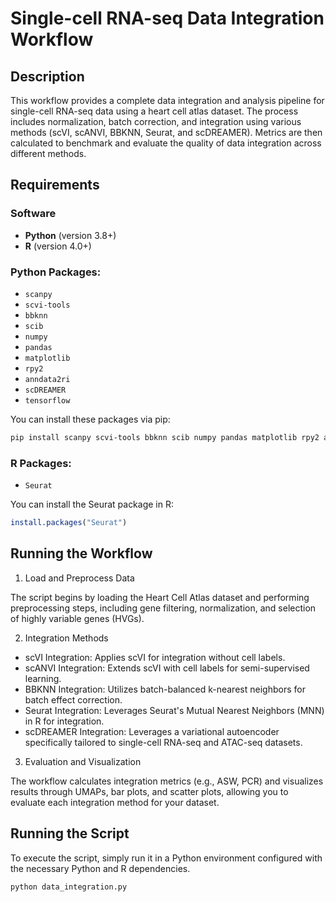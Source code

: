 # Single-cell RNA-seq Data Integration Workflow

## Description

This workflow provides a complete data integration and analysis pipeline for single-cell RNA-seq data using a heart cell atlas dataset. The process includes normalization, batch correction, and integration using various methods (scVI, scANVI, BBKNN, Seurat, and scDREAMER). Metrics are then calculated to benchmark and evaluate the quality of data integration across different methods.

## Requirements

### Software

- **Python** (version 3.8+)
- **R** (version 4.0+)
  
### Python Packages:

- `scanpy`
- `scvi-tools`
- `bbknn`
- `scib`
- `numpy`
- `pandas`
- `matplotlib`
- `rpy2`
- `anndata2ri`
- `scDREAMER`
- `tensorflow`

You can install these packages via pip:

```bash
pip install scanpy scvi-tools bbknn scib numpy pandas matplotlib rpy2 anndata2ri scDREAMER tensorflow
```

### R Packages:

- `Seurat`

You can install the Seurat package in R:

```R
install.packages("Seurat")
```

## Running the Workflow
1. Load and Preprocess Data

The script begins by loading the Heart Cell Atlas dataset and performing preprocessing steps, including gene filtering, normalization, and selection of highly variable genes (HVGs).

2. Integration Methods

- scVI Integration: Applies scVI for integration without cell labels.
- scANVI Integration: Extends scVI with cell labels for semi-supervised learning.
- BBKNN Integration: Utilizes batch-balanced k-nearest neighbors for batch effect correction.
- Seurat Integration: Leverages Seurat's Mutual Nearest Neighbors (MNN) in R for integration.
- scDREAMER Integration: Leverages a variational autoencoder specifically tailored to single-cell RNA-seq and ATAC-seq datasets. 

3. Evaluation and Visualization

The workflow calculates integration metrics (e.g., ASW, PCR) and visualizes results through UMAPs, bar plots, and scatter plots, allowing you to evaluate each integration method for your dataset.

## Running the Script

To execute the script, simply run it in a Python environment configured with the necessary Python and R dependencies. 

```bash
python data_integration.py
```
